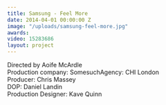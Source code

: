```yaml
---
title: Samsung - Feel More
date: 2014-04-01 00:00:00 Z
image: "/uploads/samsung-feel-more.jpg"
awards:
video: 15283686
layout: project
---
```


Directed by Aoife McArdle  
Production company: SomesuchAgency: CHI London  
Producer: Chris Massey  
DOP: Daniel Landin    
Production Designer: Kave Quinn